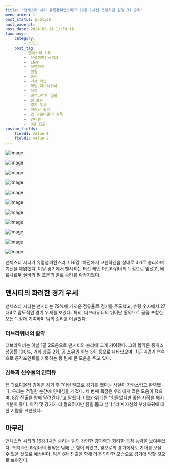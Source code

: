 ```yaml
---
title: '맨체스터 시티 유럽챔피언스리그 16강 1차전 코펜하겐 원정 31 승리'
menu_order: 1
post_status: publish
post_excerpt: 
post_date: 2024-02-14 11:38:11
taxonomy:
    category:
        - 스포츠
    post_tag:
        - 맨체스터 시티
        -  유럽챔피언스리그
        -  16강
        -  코펜하겐
        -  원정
        -  승리
        -  기선 제압
        -  케빈 더브라위너
        -  득점
        -  베르나르두 실바
        -  필 포든
        -  경기 우세
        -  뛰어난 활약
        -  펩 과르디올라 감독
        -  인터뷰
        -  8강 진출
custom_fields:
    field1: value 1
    field2: value 2
---
```


![Image](https://imgnews.pstatic.net/image/076/2024/02/14/2024021501000885100118401_20240214082702151.jpg?type=w647)

![Image](https://imgnews.pstatic.net/image/076/2024/02/14/2024021501000885100118403_20240214082702157.jpg?type=w647)

![Image](https://imgnews.pstatic.net/image/076/2024/02/14/2024021501000885100118407_20240214082702168.jpg?type=w647)

![Image](https://imgnews.pstatic.net/image/076/2024/02/14/2024021501000885100118402_20240214082702178.jpg?type=w647)

![Image](https://imgnews.pstatic.net/image/076/2024/02/14/2024021501000885100118406_20240214082702186.jpg?type=w647)

![Image](https://imgnews.pstatic.net/image/076/2024/02/14/2024021501000885100118405_20240214082702192.jpg?type=w647)

![Image](https://imgnews.pstatic.net/image/076/2024/02/14/2024021501000885100118404_20240214082702199.jpg?type=w647)

![Image](https://imgnews.pstatic.net/image/076/2024/02/14/2024021501000885100118408_20240214082702205.jpg?type=w647)

![Image](https://imgnews.pstatic.net/image/076/2024/02/14/2024021501000885100118409_20240214082702213.jpg?type=w647)

![Image](https://imgnews.pstatic.net/image/076/2024/02/14/20240215010008851001184011_20240214082702220.jpg?type=w647)

![Image](https://imgnews.pstatic.net/image/076/2024/02/14/20240215010008851001184010_20240214082702227.jpg?type=w647)

맨체스터 시티가 유럽챔피언스리그 16강 1차전에서 코펜하겐을 상대로 3-1로 승리하며 기선을 제압했다. 이날 경기에서 맨시티는 터진 케빈 더브라위너의 득점으로 앞섰고, 베르나르두 실바와 필 포든의 골로 승리를 확정지었다.
## 맨시티의 화려한 경기 우세
맨체스터 시티는 맨시티는 79%에 가까운 점유율로 경기를 주도했고, 슈팅 숫자에서 27대4로 압도적인 경기 우세를 보였다. 특히, 더브라위너의 뛰어난 활약으로 골을 포함한 모든 득점에 기여하며 팀의 승리를 이끌었다.
### 더브라위너의 활약
더브라위너는 이날 1골 2도움으로 맨시티의 승리에 크게 기여했다. 그의 활약은 롱패스 성공률 100%, 기회 창출 2회, 공 소유권 회복 3회 등으로 나타났으며, 최근 4경기 연속으로 공격포인트를 기록하는 등 팀에 큰 도움을 주고 있다.
### 감독과 선수들의 인터뷰
펩 과르디올라 감독은 경기 후 "이런 템포로 경기를 했다는 사실이 자랑스럽고 완벽했다. 우리는 적절한 순간에 인내심을 가졌다. 세 번째 득점은 우리에게 많은 도움이 됐으며, 8강 진출을 향해 달려간다."고 말했다. 더브라위너는 "힘들었지만 좋은 시작을 해서 기분이 좋다. 아직 몇 경기가 더 필요하지만 팀을 돕고 싶다."라며 자신의 부상복귀에 대한 기쁨을 표현했다.
## 마무리
맨체스터 시티의 16강 1차전 승리는 팀의 강인한 경기력과 화려한 득점 능력을 보여주었다. 특히 더브라위너의 활약은 팀에 큰 힘이 되었고, 앞으로의 경기에서도 기대를 모을 수 있을 것으로 예상된다. 팀은 8강 진출을 향해 더욱 단단한 모습으로 경기에 임할 것으로 보여진다.
